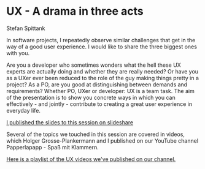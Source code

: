 # UX - A drama in three acts
Stefan Spittank

In software projects, I repeatedly observe similar challenges that get in the way of a good user experience. I would like to share the three biggest ones with you.

Are you a developer who sometimes wonders what the hell these UX experts are actually doing and whether they are really needed?
Or have you as a UXer ever been reduced to the role of the guy making things pretty in a project?
As a PO, are you good at distinguishing between demands and requirements?
Whether PO, UXer or developer: UX is a team task.
The aim of the presentation is to show you concrete ways in which you can effectively - and jointly - contribute to creating a great user experience in everyday life.


[I published the slides to this session on slideshare](https://de.slideshare.net/slideshow/ux-a-drama-in-three-acts-what-impacts-user-experience-in-projects-and-what-to-do-about-it/269718852)

Several of the topics we touched in this session are covered in videos, which Holger Grosse-Plankermann and I published on our YouTube channel Papperlapapp - Spaß mit Klammern. 

[Here is a playlist of the UX videos we've published on our channel.](https://youtube.com/playlist?list=PLeMtyC3Xw8xO-1t1FtfZTxN8ggTF9AN_y&si=YjUSkch6M6cOkLLC)
